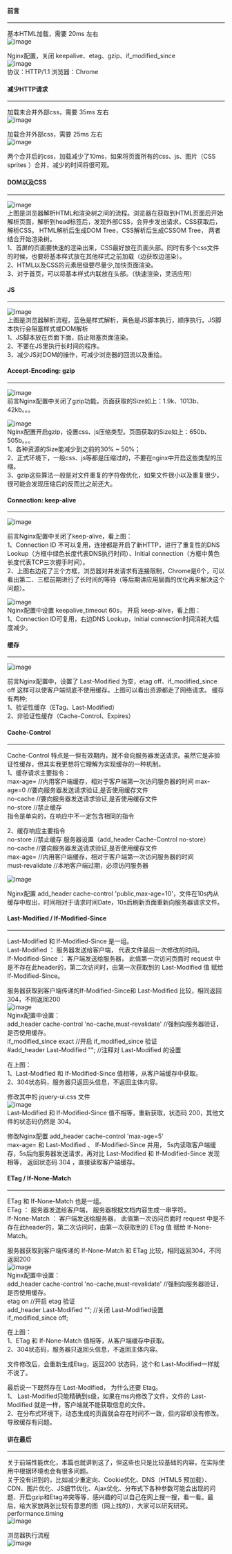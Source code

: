 #### 前言
***
基本HTML加载，需要 20ms 左右  
![image](https://raw.githubusercontent.com/SexyPhoenix/Blog/master/static/Frontend/1.png)

Nginx配置，关闭 keepalive、etag、gzip、if_modified_since  
![image](https://raw.githubusercontent.com/SexyPhoenix/Blog/master/static/Frontend/2.png)  
协议：HTTP/1.1  浏览器：Chrome  

#### 减少HTTP请求
***
加载未合并外部css，需要 35ms 左右  
![image](https://raw.githubusercontent.com/SexyPhoenix/Blog/master/static/Frontend/3.png)  

加载合并外部css，需要 25ms 左右  
![image](https://raw.githubusercontent.com/SexyPhoenix/Blog/master/static/Frontend/4.png)  

两个合并后的css，加载减少了10ms，如果将页面所有的css、js、图片（CSS sprites ）合并，减少的时间将很可观。  

#### DOM以及CSS
***
![image](https://raw.githubusercontent.com/SexyPhoenix/Blog/master/static/Frontend/5.png)  
上图是浏览器解析HTML和渲染树之间的流程。浏览器在获取到HTML页面后开始解析页面，解析到head标签后，发现外部CSS，会异步发出请求，CSS获取后，解析CSS。 HTML解析后生成DOM Tree，CSS解析后生成CSSOM Tree， 两者结合开始渲染树。  
1、首屏的页面要快速的渲染出来，CSS最好放在页面头部。同时有多个css文件的时候，也要将基本样式放在其他样式之前加载（边获取边渲染）。  
2、HTML以及CSS的元素层级要尽量少,加快页面渲染。  
3、对于首页，可以将基本样式内联放在头部。（快速渲染，灵活应用）  

#### JS
***
![image](https://raw.githubusercontent.com/SexyPhoenix/Blog/master/static/Frontend/6.png)  
上图是浏览器解析流程，蓝色是样式解析，黄色是JS脚本执行，顺序执行。JS脚本执行会阻塞样式或DOM解析  
1、JS脚本放在页面下面，防止阻塞页面渲染。  
2、不要在JS里执行长时间的程序。  
3、减少JS对DOM的操作，可减少浏览器的回流以及重绘。  

#### Accept-Encoding: gzip
***
![image](https://raw.githubusercontent.com/SexyPhoenix/Blog/master/static/Frontend/7.png)  
前言Nginx配置中关闭了gzip功能，页面获取的Size如上：1.9k、1013b、42kb。。。   

![image](https://raw.githubusercontent.com/SexyPhoenix/Blog/master/static/Frontend/8.png)  
Nginx配置开启gzip，设置css、js压缩类型。页面获取的Size如上：650b、505b。。。  
1、各种资源的Size能减少到之前的30% ~ 50%；  
2、正式环境下，一般css、js等都是压缩过的，不要在nginx中开启这些类型的压缩。  
3、gzip这些算法一般是对文件重复的字符做优化，如果文件很小以及重复很少，很可能会发现压缩后的反而比之前还大。  

#### Connection: keep-alive
***
![image](https://raw.githubusercontent.com/SexyPhoenix/Blog/master/static/Frontend/9.png)  

前言Nginx配置中关闭了keep-alive，看上图：  
1、Connection ID 不可以复用，连接都是开启了新HTTP，进行了重复性的DNS Lookup（方框中绿色长度代表DNS执行时间）、Initial connection（方框中黄色长度代表TCP三次握手时间）。  
2、上图右边花了三个方框，浏览器对并发请求有连接限制，Chrome是6个，可以看出第二、三框前期进行了长时间的等待（等后期讲应用层面的优化再来解决这个问题）。  

![image](https://raw.githubusercontent.com/SexyPhoenix/Blog/master/static/Frontend/10.png)  
Nginx配置中设置 keepalive_timeout 60s， 开启 keep-alive，看上图：  
1、Connection ID可复用，右边DNS Lookup，Initial connection时间消耗大幅度减少。  

#### 缓存
***
![image](https://raw.githubusercontent.com/SexyPhoenix/Blog/master/static/Frontend/11.png)  

前言Nginx配置中，设置了 Last-Modified 为空，etag off、if_modified_since off 这样可以使客户端彻底不使用缓存。上图可以看出资源都走了网络请求。
缓存有两种;  
1、验证性缓存（ETag、Last-Modified）  
2、非验证性缓存（Cache-Control、Expires）  

#### Cache-Control
***
Cache-Control 特点是一但有效期内，就不会向服务器发送请求。虽然它是非验证性缓存，但其实我更想将它理解为实现缓存的一种机制。  
1、缓存请求主要指令：  
max-age=<seconds>      //<seconds>内用客户端缓存，相对于客户端第一次访问服务器的时间 
max-age=0        //要向服务器发送请求验证,是否使用缓存文件  
no-cache           //要向服务器发送请求验证,是否使用缓存文件  
no-store            //禁止缓存  
指令是单向的，在响应中不一定包含相同的指令  

2、缓存响应主要指令  
no-store    //禁止缓存  服务器设置（add_header  Cache-Control  no-store）  
no-cache   //要向服务器发送请求验证,是否使用缓存文件  
max-age=<seconds>      //<seconds>内用客户端缓存，相对于客户端第一次访问服务器的时间  
must-revalidate               //本地客户端过期，必须访问服务器  
  
![image](https://raw.githubusercontent.com/SexyPhoenix/Blog/master/static/Frontend/12.png) 

Nginx配置 add_header cache-control 'public,max-age=10'，文件在10s内从缓存中取出，时间相对于请求时间Date，10s后刷新页面重新向服务器请求文件。  

#### Last-Modified  /  If-Modified-Since
***
Last-Modified 和 If-Modified-Since 是一组。  
Last-Modified ： 服务器发送给客户端， 代表文件最后一次修改的时间。  
If-Modified-Since ： 客户端发送给服务器， 此值第一次访问页面时 request 中是不存在此header的，第二次访问时，由第一次获取到的 Last-Modified 值 赋给 If-Modified-Since。  

服务器获取到客户端传递的If-Modified-Since和 Last-Modified 比较，相同返回304，不同返回200  
![image](https://raw.githubusercontent.com/SexyPhoenix/Blog/master/static/Frontend/13.png)  
Nginx配置中设置：  
add_header cache-control 'no-cache,must-revalidate'   //强制向服务器验证，是否使用缓存。  
if_modified_since exact  //开启 if_modified_since 验证   
\#add_header  Last-Modified "";  //注释对 Last-Modified 的设置  

在上图：  
1、Last-Modified 和  If-Modified-Since 值相等，从客户端缓存中获取。  
2、304状态码，服务器只返回头信息，不返回主体内容。<br/>      

修改其中的 jquery-ui.css 文件 <br/>
![image](https://raw.githubusercontent.com/SexyPhoenix/Blog/master/static/Frontend/14.png)  <br/>
Last-Modified 和  If-Modified-Since 值不相等，重新获取，状态码 200，其他文件的状态码仍然是 304。  <br/>

修改Nginx配置 add_header cache-control 'max-age=5'  
max-age=<seconds> 和  Last-Modified 、 If-Modified-Since 并用， 5s内读取客户端缓存，5s后向服务器发送请求，再对比 Last-Modified 和 If-Modified-Since 发现相等， 返回状态码 304 ，直接读取客户端缓存。  

#### ETag  /  If-None-Match
***
ETag  和  If-None-Match 也是一组。  
ETag ： 服务器发送给客户端， 服务器根据文档内容生成一串字符。  
If-None-Match ： 客户端发送给服务器， 此值第一次访问页面时 request 中是不存在此header的，第二次访问时，由第一次获取到的 ETag 值 赋给 If-None-Match。  

服务器获取到客户端传递的 If-None-Match 和 ETag 比较，相同返回304，不同返回200  
![image](https://raw.githubusercontent.com/SexyPhoenix/Blog/master/static/Frontend/15.png)  
Nginx配置中设置：  
add_header cache-control 'no-cache,must-revalidate'   //强制向服务器验证，是否使用缓存。  
etag on  //开启 etag 验证   
add_header  Last-Modified "";   //关闭 Last-Modified设置  
if_modified_since off;  

在上图：  
1、ETag 和 If-None-Match 值相等，从客户端缓存中获取。  
2、304状态码，服务器只返回头信息，不返回主体内容。  

文件修改后，会重新生成Etag，返回200 状态码，这个和 Last-Modified一样就不说了。  

最后说一下既然存在  Last-Modified， 为什么还要 Etag。  
1、 Last-Modified只能精确到s级，如果在ms内修改了文件，文件的 Last-Modified 就是一样，客户端就不能获取信息的文件。  
2、在分布式环境下，动态生成的页面就会存在时间不一致，但内容却没有修改。导致缓存有问题。  

#### 讲在最后
***
关于前端性能优化，本篇也就讲到这了，但这些也只是比较基础的内容，在实际使用中根据环境也会有很多问题。  
关于没有讲到的，比如减少重定向、Cookie优化、DNS（HTML5 预加载）、CDN、图片优化、JS细节优化、Ajax优化、分布式下各种参数可能会出现的问题、开启gzip和Etag冲突等等，感兴趣的可以自己在网上搜一搜，看一看。最后，给大家放两张比较有意思的图（网上找的），大家可以研究研究。  
performance.timing  
![image](https://raw.githubusercontent.com/SexyPhoenix/Blog/master/static/Frontend/16.png)  

浏览器执行流程  
![image](https://raw.githubusercontent.com/SexyPhoenix/Blog/master/static/Frontend/17.png)  
